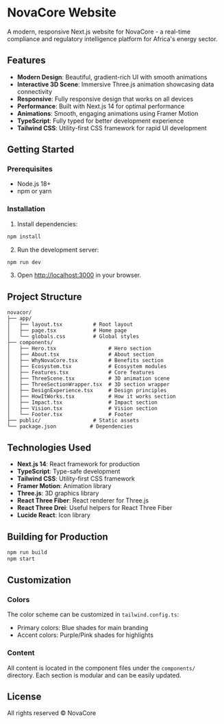# NovaCore Website

A modern, responsive Next.js website for NovaCore - a real-time compliance and regulatory intelligence platform for Africa's energy sector.

## Features

- **Modern Design**: Beautiful, gradient-rich UI with smooth animations
- **Interactive 3D Scene**: Immersive Three.js animation showcasing data connectivity
- **Responsive**: Fully responsive design that works on all devices
- **Performance**: Built with Next.js 14 for optimal performance
- **Animations**: Smooth, engaging animations using Framer Motion
- **TypeScript**: Fully typed for better development experience
- **Tailwind CSS**: Utility-first CSS framework for rapid UI development

## Getting Started

### Prerequisites

- Node.js 18+ 
- npm or yarn

### Installation

1. Install dependencies:

```bash
npm install
```

2. Run the development server:

```bash
npm run dev
```

3. Open [http://localhost:3000](http://localhost:3000) in your browser.

## Project Structure

```
novacor/
├── app/
│   ├── layout.tsx          # Root layout
│   ├── page.tsx            # Home page
│   └── globals.css         # Global styles
├── components/
│   ├── Hero.tsx                 # Hero section
│   ├── About.tsx                # About section
│   ├── WhyNovaCore.tsx          # Benefits section
│   ├── Ecosystem.tsx            # Ecosystem modules
│   ├── Features.tsx             # Core features
│   ├── ThreeScene.tsx           # 3D animation scene
│   ├── ThreeSectionWrapper.tsx  # 3D section wrapper
│   ├── DesignExperience.tsx     # Design principles
│   ├── HowItWorks.tsx           # How it works section
│   ├── Impact.tsx               # Impact section
│   ├── Vision.tsx               # Vision section
│   └── Footer.tsx               # Footer
├── public/                 # Static assets
└── package.json           # Dependencies
```

## Technologies Used

- **Next.js 14**: React framework for production
- **TypeScript**: Type-safe development
- **Tailwind CSS**: Utility-first CSS framework
- **Framer Motion**: Animation library
- **Three.js**: 3D graphics library
- **React Three Fiber**: React renderer for Three.js
- **React Three Drei**: Useful helpers for React Three Fiber
- **Lucide React**: Icon library

## Building for Production

```bash
npm run build
npm start
```

## Customization

### Colors

The color scheme can be customized in `tailwind.config.ts`:

- Primary colors: Blue shades for main branding
- Accent colors: Purple/Pink shades for highlights

### Content

All content is located in the component files under the `components/` directory. Each section is modular and can be easily updated.

## License

All rights reserved © NovaCore


